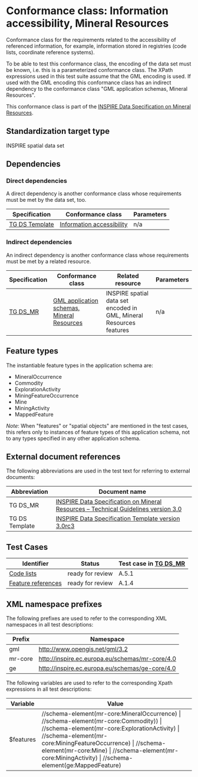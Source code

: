 # Conformance class: Information accessibility, Mineral Resources

Conformance class for the requirements related to the accessibility of referenced information, for example, information stored in registries (code lists, coordinate reference systems).

To be able to test this conformance class, the encoding of the data set must be known, i.e. this is a parameterized conformance class. The XPath expressions used in this test suite assume that the GML encoding is used. If used with the GML encoding this conformance class has an indirect dependency to the conformance class "GML application schemas, Mineral Resources".

This conformance class is part of the [INSPIRE Data Specification on Mineral Resources](../README.md).

## Standardization target type

INSPIRE spatial data set

## Dependencies

### Direct dependencies

A direct dependency is another conformance class whose requirements must be met by the data set, too.

| Specification | Conformance class | Parameters | 
| ------------- | ----------------- | ---------- |
| [TG DS Template](#ref_TG_DS_tmpl) | [Information accessibility](http://inspire.ec.europa.eu/id/ats/data/3.0rc3/information-accessibility) | n/a |

### Indirect dependencies

An indirect dependency is another conformance class whose requirements must be met by a related resource.

| Specification | Conformance class | Related resource | Parameters |
| ------------- | ----------------- | ---------------- | ---------- |
| [TG DS_MR](#ref_TG_DS_MR) | [GML application schemas, Mineral Resources](../mr-gml/README.md) | INSPIRE spatial data set encoded in GML, Mineral Resources features | n/a |
 
## Feature types <a name="feature-types"></a>

The instantiable feature types in the application schema are:

* MineralOccurrence
* Commodity
* ExplorationActivity
* MiningFeatureOccurrence
* Mine
* MiningActivity
* MappedFeature

*Note*: When "features" or "spatial objects" are mentioned in the test cases, this refers only to instances of feature types of this application schema, not to any types specified in any other application schema.

## External document references

The following abbreviations are used in the test text for referring to external documents:

Abbreviation                     | Document name
-------------------------------- | --------------------------------------------------
TG DS_MR <a name="ref_TG_DS_MR"></a>   | [INSPIRE Data Specification on Mineral Resources – Technical Guidelines version 3.0](http://inspire.ec.europa.eu/documents/Data_Specifications/INSPIRE_DataSpecification_MR_v3.0.pdf)
TG DS Template <a name="ref_TG_DS_tmpl"></a>   | [INSPIRE Data Specification Template version 3.0rc3](http://inspire.jrc.ec.europa.eu/documents/Data_Specifications/INSPIRE_DataSpecification_Template_v3.0rc3.pdf)

## Test Cases

| Identifier                                                        | Status   | Test case in [TG DS_MR](#ref_TG_DS_MR)  |
| ----------------------------------------------------------------- | -------- | ------------ |
| [Code lists](./code-list.md)  | ready for review  | A.5.1 |
| [Feature references](./features.md)  | ready for review  | A.1.4 |

## XML namespace prefixes <a name="namespaces"></a>

The following prefixes are used to refer to the corresponding XML namespaces in all test descriptions:

Prefix         | Namespace
-------------- | -------------------------------------------------
gml            | http://www.opengis.net/gml/3.2
mr-core        | http://inspire.ec.europa.eu/schemas/mr-core/4.0
ge             | http://inspire.ec.europa.eu/schemas/ge-core/4.0

The following variables are used to refer to the corresponding Xpath expressions in all test descriptions:

Variable       | Value
-------------- | -------------------------------------------------
$features      |  //schema-element(mr-core:MineralOccurrence) \| //schema-element(mr-core:Commodity)) \| //schema-element(mr-core:ExplorationActivity) \|  //schema-element(mr-core:MiningFeatureOccurrence) \| //schema-element(mr-core:Mine) \| //schema-element(mr-core:MiningActivity) \| //schema-element(ge:MappedFeature)